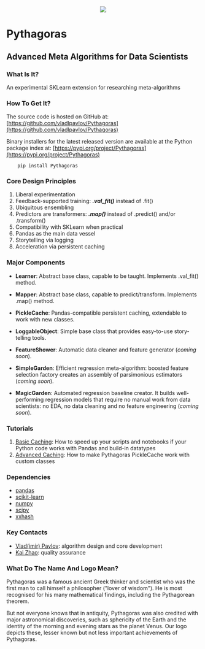 <div align="center">
  <img src="http://vlpavlov.org/Pythagoras-Logo3.svg"><br>
</div>

# Pythagoras
## Advanced Meta Algorithms for Data Scientists

### What Is It?

An experimental SKLearn extension for researching meta-algorithms 

### How To Get It?

The source code is hosted on GitHub at:
[https://github.com/vladlpavlov/Pythagoras](https://github.com/vladlpavlov/Pythagoras) 

Binary installers for the latest released version are available at the Python package index at:
[https://pypi.org/project/Pythagoras](https://pypi.org/project/Pythagoras)

        pip install Pythagoras

### Core Design Principles 

1. Liberal experimentation
2. Feedback-supported training: ***.val_fit()*** instead of .fit() 
3. Ubiquitous ensembling
4. Predictors are transformers: ***.map()*** instead of .predict() and/or .transform() 
5. Compatibility with SKLearn when practical
6. Pandas as the main data vessel
7. Storytelling via logging
8. Acceleration via persistent caching

### Major Components

* **Learner**: Abstract base class, capable to be taught. Implements .val_fit() method.

* **Mapper**: Abstract base class, capable to predict/transform. Implements .map() method.

* **PickleCache**: Pandas-compatible persistent caching, extendable to work with new classes.

* **LoggableObject**: Simple base class that provides easy-to-use story-telling tools.

* **FeatureShower**: Automatic data cleaner and feature generator (*coming soon*).

* **SimpleGarden**: Efficient regression meta-algorithm: boosted feature selection factory creates an assembly of parsimonious estimators (*coming soon*).

* **MagicGarden**: Automated regression baseline creator. It builds well-performing regression models that 
require no manual work from data scientists: no EDA, no data cleaning and no feature engineering (*coming soon*). 

### Tutorials

1. [Basic Caching](https://github.com/vladlpavlov/Pythagoras/blob/master/Pythagoras_caching_introductory_tutorial.ipynb): 
How to speed up your scripts and notebooks if your Python code works with Pandas and build-in datatypes
2. [Advanced Caching](https://github.com/vladlpavlov/Pythagoras/blob/master/Pythagoras_caching_advanced_tutorial.ipynb): 
How to make Pythagoras PickleCache work with custom classes 


### Dependencies

* [pandas](https://pandas.pydata.org/)
* [scikit-learn](https://scikit-learn.org/) 
* [numpy](https://numpy.org/)
* [scipy](https://www.scipy.org/)
* [xxhash](https://pypi.org/project/xxhash/)


### Key Contacts

* [Vlad(imir) Pavlov](https://www.linkedin.com/in/vlpavlov/): algorithm design and core development 
* [Kai Zhao](https://www.linkedin.com/in/kaimzhao/): quality assurance

### What Do The Name And Logo Mean?

Pythagoras was a famous ancient Greek thinker and scientist 
who was the first man to call himself a philosopher ("lover of wisdom"). 
He is most recognised for his many mathematical findings, 
including the Pythagorean theorem. 

But not everyone knows that in antiquity, Pythagoras was also credited with major astronomical discoveries,
such as sphericity of the Earth and the identity of the morning and evening stars as the planet Venus. 
Our logo depicts these, lesser known but not less important achievements of Pythagoras.